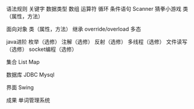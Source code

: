 语法规则
关键字
数据类型
数组
运算符
循环
条件语句
Scanner
猜拳小游戏
类（属性，方法）

面向对象
类（属性，方法）
继承
override/overload
多态

java进阶
枚举（选修）
注解（选修）
反射（选修）
多线程（选修）
文件读写（选修）
socket编程（选修）

集合
List
Map

数据库
JDBC
Mysql

界面
Swing

成果
单词管理系统





